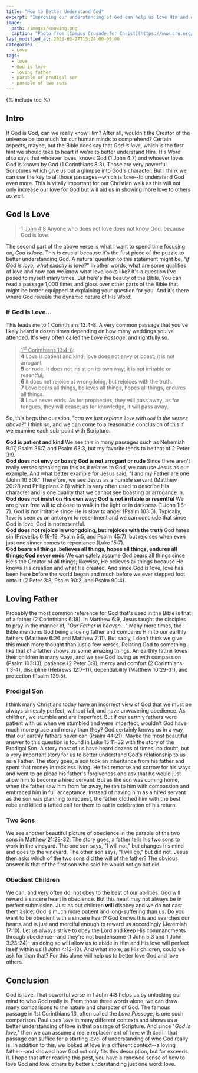```yaml
---
title: "How to Better Understand God"
excerpt: "Improving our understanding of God can help us love Him and others better."
image: 
  path: /images/knowing.png
  caption: "Photo from [Campus Crusade for Christ](https://www.cru.org/us/en/how-to-know-god/would-you-like-to-know-god-personally.html)"
last_modified_at: 2023-03-27T15:24:00-05:00
categories:
  - Love
tags: 
  - love
  - God is love
  - loving father
  - parable of prodigal son
  - parable of two sons
---
```


{% include toc %}

## Intro
If God is God, can we really know Him? After all, wouldn't the Creator of the universe be too much for our human minds to comprehend? Certain aspects, maybe, but the Bible does say that *God is love*, which is the first hint we should take to heart if we're to better understand Him. His Word also says that whoever loves, knows God (1 John 4:7) and whoever loves God is known by God (1 Corinthians 8:3). Those are very powerful Scriptures which give us but a glimpse into God's character. But I think we can use the key to all those passages--which is `love`--to understand God even more. This is vitally important for our Christian walk as this will not only increase our love for God but will aid us in showing more love to others as well.

## God Is Love
> <u>1 John 4:8</u> Anyone who does not love does not know God, because God is love.

The second part of the above verse is what I want to spend time focusing on, *God is love*. This is crucial because it's the first piece of the puzzle to better understanding God. A natural question to this statement might be, "*if God is love, what exactly is love?*" In other words, what are some qualities of love and how can we know what love looks like? It's a question I've posed to myself many times. But here's the beauty of the Bible. You can read a passage 1,000 times and gloss over other parts of the Bible that might be better equipped at explaining your question for you. And it's there where God reveals the dynamic nature of His Word! 

### If God Is Love...
This leads me to 1 Corinthians 13:4-8. A very common passage that you've likely heard a dozen times depending on how many weddings you've attended. It's very often called the *Love Passage*, and rightfully so.

> <u>1<sup>st</sup> Corinthians 13:4-8</u>:<br>
> **4** Love is patient and kind; love does not envy or boast; it is not arrogant<br>
> **5** or rude. It does not insist on its own way; it is not irritable or resentful;<br>
> **6** it does not rejoice at wrongdoing, but rejoices with the truth.<br>
> **7** Love bears all things, believes all things, hopes all things, endures all things.<br>
> **8** Love never ends. As for prophecies, they will pass away; as for tongues, they will cease; as for knowledge, it will pass away.

So, this begs the question, "*can we just replace `love` with `God` in the verses above?*" I think so, and we can come to a reasonable conclusion of this if we examine each sub-point with Scripture.

**God is patient and kind** We see this in many passages such as Nehemiah 9:17, Psalm 36:7, and Psalm 63:3, but my favorite tends to be that of 2 Peter 3:9.<br>
**God does not envy or boast; God is not arrogant or rude** Since there aren't really verses speaking on this as it relates to God, we can use Jesus as our example. And what better example for Jesus said, "I and my Father are one (John 10:30)." Therefore, we see Jesus as a humble servant (Matthew 20:28 and Philippians 2:8) which is very often used to describe His character and is one quality that we cannot see boasting or arrogance in.<br>
**God does not insist on His own way; God is not irritable or resentful** We are given free will to choose to walk in the light or in darkness (1 John 1:6-7). God is not irritable since He is slow to anger (Psalm 103:3). Typically, `love` is seen as an antonym to resentment and we can conclude that since God is love, God is not resentful.<br>
**God does not rejoice in wrongdoing, but rejoices with the truth** God hates sin (Proverbs 6:16-19, Psalm 5:5, and Psalm 45:7), but rejoices when even just one sinner comes to repentance (Luke 15:7).<br>
**God bears all things, believes all things, hopes all things, endures all things; God never ends** We can safely assume God bears all things since He's the Creator of all things; likewise, He believes all things because He knows His creation and what He created. And since God is love, love has been here before the world began and much before we ever stepped foot onto it (2 Peter 3:8, Psalm 90:2, and Psalm 90:4).<br>

## Loving Father
Probably the most common reference for God that's used in the Bible is that of a father (2 Corinthians 6:18). In Matthew 6:9, Jesus taught the disciples to pray in the manner of, "*Our Father in heaven...*" Many more times, the Bible mentions God being a loving father and compares Him to our earthly fathers (Matthew 6:26 and Matthew 7:11). But sadly, I don't think we give this much more thought than just a few verses. Relating God to something like that of a father shows us some amazing things. An earthly father loves their children in many ways, and we see God loving us with compassion (Psalm 103:13), patience (2 Peter 3:9), mercy and comfort (2 Corinthians 1:3-4), discipline (Hebrews 12:7-11), dependability (Matthew 10:29-31), and protection (Psalm 139:5). 

### Prodigal Son
I think many Christians today have an incorrect view of God that we must be always sinlessly perfect, without fail, and have unwavering obedience. As children, we stumble and are imperfect. But if our earthly fathers were patient with us when we stumbled and were imperfect, wouldn't God have much more grace and mercy than they? God certainly knows us in a way that our earthly fathers never can (Psalm 44:21). Maybe the most beautiful answer to this question is found in Luke 15:11–32 with the story of the Prodigal Son. A story most of us have heard dozens of times, no doubt, but a very important story for us to better understand God's relationship to us as a Father. The story goes, a son took an inheritance from his father and spent that money in reckless living. He felt remorse and sorrow for his ways and went to go plead his father's forgiveness and ask that he would just allow him to become a hired servant. But as the son was coming home, when the father saw him from far away, he ran to him with compassion and embraced him in full acceptance. Instead of having him as a hired servant as the son was planning to request, the father clothed him with the best robe and killed a fatted calf for them to eat in celebration of his return. 

### Two Sons
We see another beautiful picture of obedience in the parable of the two sons in Matthew 21:28-32. The story goes, a father tells his two sons to work in the vineyard. The one son says, "I will not," but changes his mind and goes to the vineyard. The other son says, "I will go," but did not. Jesus then asks which of the two sons did the will of the father? The obvious answer is that of the first son who said he would not go but did.

### Obedient Children
We can, and very often do, not obey to the best of our abilities. God will reward a sincere heart in obedience. But this heart may not always be in perfect submission. Just as our children **will** disobey and we do not cast them aside, God is much more patient and long-suffering than us. Do you want to be obedient with a sincere heart? God knows this and searches our hearts and is just and merciful enough to reward us accordingly (Jeremiah 17:10). Let us always strive to obey the Lord and keep His commandments through obedience--and they're not burdensome (1 John 5:3 and 1 John 3:23-24)--as doing so will allow us to abide in Him and His love will perfect itself within us (1 John 4:12-13). And what more, as His children, could we ask for than that? For this alone will help us to better love God and love others.

## Conclusion
God is love. That powerful verse in 1 John 4:8 helps us by unlocking our mind to who God really is. From those three words alone, we can draw many comparisons to the nature and character of God. The famous passage in 1st Corinthians 13, often called the *Love Passage*, is one such comparison. Paul uses `love` in many different contexts and shows us a better understanding of love in that passage of Scripture. And since "*God is love*," then we can assume a mere replacement of `love` with `God` in that passage can suffice for a starting level of understanding of who God really is. In addition to this, we looked at love in a different context--a loving father--and showed how God not only fits this description, but far exceeds it. I hope that after reading this post, you have a renewed sense of how to love God and love others by better understanding just one word: love.

<script src='https://www.blueletterbible.org/assets-v3/scripts/blbToolTip/BLB_ScriptTagger-min.js' type='text/javascript'></script>
<script type='text/javascript'>
BLB.Tagger.Translation = 'ESV';
BLB.Tagger.HyperLinks = 'all'; 
BLB.Tagger.HideTanslationAbbrev = false;
BLB.Tagger.TargetNewWindow = true;
BLB.Tagger.Style = 'par'; 
BLB.Tagger.NoSearchTagNames = '';
BLB.Tagger.NoSearchClassNames = 'noTag doNotTag'; 
</script>
